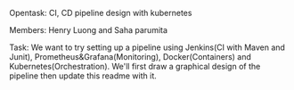 Opentask: CI, CD pipeline design with kubernetes

Members: Henry Luong and Saha parumita

Task: We want to try setting up a pipeline using Jenkins(CI with Maven and Junit), Prometheus&Grafana(Monitoring), Docker(Containers) and Kubernetes(Orchestration). We'll first draw a graphical design of the pipeline then update this readme with it. 




